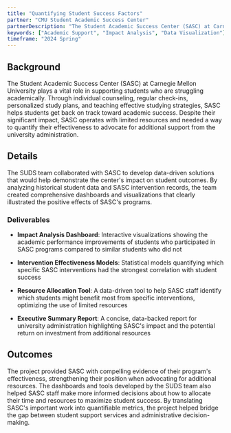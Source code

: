 ```yaml
---
title: "Quantifying Student Success Factors"
partner: "CMU Student Academic Success Center"
partnerDescription: "The Student Academic Success Center (SASC) at Carnegie Mellon University provides comprehensive support services to help students achieve their academic goals, with a particular focus on those facing academic challenges or on probation."
keywords: ["Academic Support", "Impact Analysis", "Data Visualization"]
timeframe: "2024 Spring"
---
```


## Background

The Student Academic Success Center (SASC) at Carnegie Mellon University plays a vital role in supporting students who are struggling academically. Through individual counseling, regular check-ins, personalized study plans, and teaching effective studying strategies, SASC helps students get back on track toward academic success. Despite their significant impact, SASC operates with limited resources and needed a way to quantify their effectiveness to advocate for additional support from the university administration.

## Details

The SUDS team collaborated with SASC to develop data-driven solutions that would help demonstrate the center's impact on student outcomes. By analyzing historical student data and SASC intervention records, the team created comprehensive dashboards and visualizations that clearly illustrated the positive effects of SASC's programs.

### Deliverables

- **Impact Analysis Dashboard**: Interactive visualizations showing the academic performance improvements of students who participated in SASC programs compared to similar students who did not
  
- **Intervention Effectiveness Models**: Statistical models quantifying which specific SASC interventions had the strongest correlation with student success
  
- **Resource Allocation Tool**: A data-driven tool to help SASC staff identify which students might benefit most from specific interventions, optimizing the use of limited resources
  
- **Executive Summary Report**: A concise, data-backed report for university administration highlighting SASC's impact and the potential return on investment from additional resources

## Outcomes

The project provided SASC with compelling evidence of their program's effectiveness, strengthening their position when advocating for additional resources. The dashboards and tools developed by the SUDS team also helped SASC staff make more informed decisions about how to allocate their time and resources to maximize student success. By translating SASC's important work into quantifiable metrics, the project helped bridge the gap between student support services and administrative decision-making.
